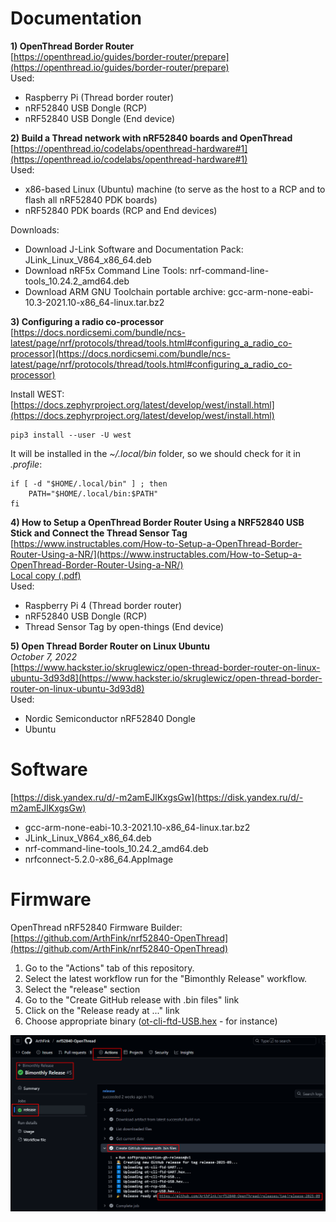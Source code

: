 
# Documentation
**1) OpenThread Border Router**  
[https://openthread.io/guides/border-router/prepare](https://openthread.io/guides/border-router/prepare)  
Used:  
- Raspberry Pi (Thread border router)  
- nRF52840 USB Dongle (RCP)  
- nRF52840 USB Dongle (End device)  
  
**2) Build a Thread network with nRF52840 boards and OpenThread**  
[https://openthread.io/codelabs/openthread-hardware#1](https://openthread.io/codelabs/openthread-hardware#1)  
Used:  
- x86-based Linux (Ubuntu) machine (to serve as the host to a RCP and to flash all nRF52840 PDK boards)
- nRF52840 PDK boards (RCP and End devices)
  
Downloads:  
- Download J-Link Software and Documentation Pack: JLink_Linux_V864_x86_64.deb
- Download nRF5x Command Line Tools: nrf-command-line-tools_10.24.2_amd64.deb
- Download ARM GNU Toolchain portable archive: gcc-arm-none-eabi-10.3-2021.10-x86_64-linux.tar.bz2


  
**3) Configuring a radio co-processor**  
[https://docs.nordicsemi.com/bundle/ncs-latest/page/nrf/protocols/thread/tools.html#configuring_a_radio_co-processor](https://docs.nordicsemi.com/bundle/ncs-latest/page/nrf/protocols/thread/tools.html#configuring_a_radio_co-processor)  
  
Install WEST:  
[https://docs.zephyrproject.org/latest/develop/west/install.html](https://docs.zephyrproject.org/latest/develop/west/install.html)  
~~~
pip3 install --user -U west
~~~
It will be installed in the *~/.local/bin* folder, so we should check for it in *.profile*:  
~~~
if [ -d "$HOME/.local/bin" ] ; then
    PATH="$HOME/.local/bin:$PATH"
fi
~~~

  
**4) How to Setup a OpenThread Border Router Using a NRF52840 USB Stick and Connect the Thread Sensor Tag**  
[https://www.instructables.com/How-to-Setup-a-OpenThread-Border-Router-Using-a-NR/](https://www.instructables.com/How-to-Setup-a-OpenThread-Border-Router-Using-a-NR/)  
[Local copy (.pdf)](nrf52840/docs/How_to_setup_a_OTBR_using_a_NRF52840_USB_stick_and_connect_the_Thread_Sensor_Tag.pdf)  
Used:  
- Raspberry Pi 4 (Thread border router)  
- nRF52840 USB Dongle (RCP)  
- Thread Sensor Tag by open-things (End device)  

**5) Open Thread Border Router on Linux Ubuntu**  
*October 7, 2022*  
[https://www.hackster.io/skruglewicz/open-thread-border-router-on-linux-ubuntu-3d93d8](https://www.hackster.io/skruglewicz/open-thread-border-router-on-linux-ubuntu-3d93d8)  
Used:  
- Nordic Semiconductor nRF52840 Dongle
- Ubuntu


# Software
[https://disk.yandex.ru/d/-m2amEJlKxgsGw](https://disk.yandex.ru/d/-m2amEJlKxgsGw)  
- gcc-arm-none-eabi-10.3-2021.10-x86_64-linux.tar.bz2  
- JLink_Linux_V864_x86_64.deb  
- nrf-command-line-tools_10.24.2_amd64.deb  
- nrfconnect-5.2.0-x86_64.AppImage  


# Firmware
OpenThread nRF52840 Firmware Builder:  
[https://github.com/ArthFink/nrf52840-OpenThread](https://github.com/ArthFink/nrf52840-OpenThread)  
1) Go to the "Actions" tab of this repository.  
2) Select the latest workflow run for the "Bimonthly Release" workflow.  
3) Select the "release" section  
4) Go to the "Create GitHub release with .bin files" link  
5) Click on the "Release ready at ..." link  
6) Choose appropriate binary ([ot-cli-ftd-USB.hex](nrf52840/firmware/ot-cli-ftd-USB.hex) - for instance)  
  
![](nrf52840/firmware/nrf52840-OpenThread-rcp.png)  
